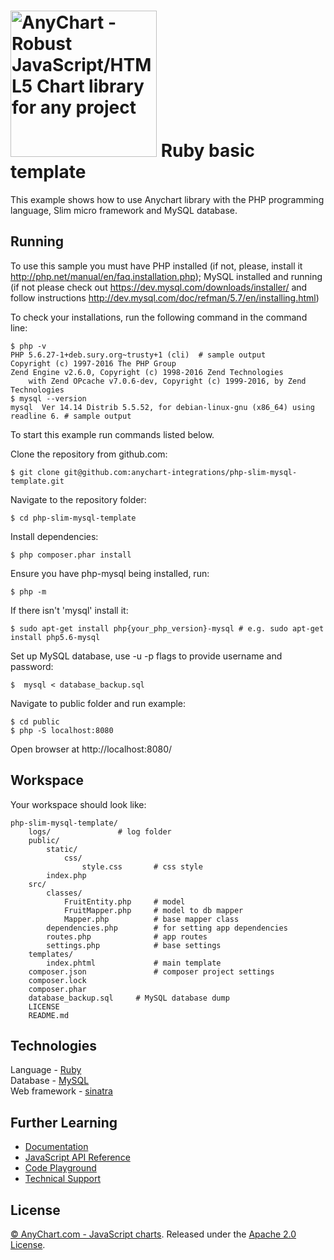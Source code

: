 [<img src="https://cdn.anychart.com/images/logo-transparent-segoe.png?2" width="234px" alt="AnyChart - Robust JavaScript/HTML5 Chart library for any project">](https://anychart.com)
Ruby basic template
=========================

This example shows how to use Anychart library with the PHP programming language, Slim micro framework and MySQL database.

## Running

To use this sample you must have PHP installed (if not, please, install it http://php.net/manual/en/faq.installation.php);
MySQL installed and running (if not please check out https://dev.mysql.com/downloads/installer/ and follow instructions http://dev.mysql.com/doc/refman/5.7/en/installing.html)

To check your installations, run the following command in the command line:
```
$ php -v
PHP 5.6.27-1+deb.sury.org~trusty+1 (cli)  # sample output
Copyright (c) 1997-2016 The PHP Group
Zend Engine v2.6.0, Copyright (c) 1998-2016 Zend Technologies
    with Zend OPcache v7.0.6-dev, Copyright (c) 1999-2016, by Zend Technologies
$ mysql --version
mysql  Ver 14.14 Distrib 5.5.52, for debian-linux-gnu (x86_64) using readline 6. # sample output
```

To start this example run commands listed below.

Clone the repository from github.com:
```
$ git clone git@github.com:anychart-integrations/php-slim-mysql-template.git
```

Navigate to the repository folder:
```
$ cd php-slim-mysql-template
```

Install dependencies:
```
$ php composer.phar install
```
Ensure you have php-mysql being installed, run:
```
$ php -m
```
If there isn't 'mysql' install it:
```
$ sudo apt-get install php{your_php_version}-mysql # e.g. sudo apt-get install php5.6-mysql
```

Set up MySQL database, use -u -p flags to provide username and password:
```
$  mysql < database_backup.sql
```

Navigate to public folder and run example:
```
$ cd public
$ php -S localhost:8080
```

Open browser at http://localhost:8080/

## Workspace
Your workspace should look like:
```
php-slim-mysql-template/
    logs/               # log folder
    public/
        static/
            css/
                style.css       # css style
        index.php
    src/
        classes/
            FruitEntity.php     # model
            FruitMapper.php     # model to db mapper
            Mapper.php          # base mapper class
        dependencies.php        # for setting app dependencies
        routes.php              # app routes
        settings.php            # base settings
    templates/
        index.phtml             # main template
    composer.json               # composer project settings
    composer.lock
    composer.phar
    database_backup.sql     # MySQL database dump
    LICENSE
    README.md
```

## Technologies
Language - [Ruby](https://www.ruby-lang.org)<br />
Database - [MySQL](https://www.mysql.com/)<br />
Web framework - [sinatra](http://www.sinatrarb.com/)<br />

## Further Learning
* [Documentation](https://docs.anychart.com)
* [JavaScript API Reference](https://api.anychart.com)
* [Code Playground](https://playground.anychart.com)
* [Technical Support](https://anychart.com/support)

## License
[© AnyChart.com - JavaScript charts](http://www.anychart.com). Released under the [Apache 2.0 License](https://github.com/anychart-integrations/php-slim-mysql-template/blob/master/LICENSE).
